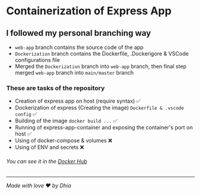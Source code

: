 # Containerization of Express App

## I followed my personal branching way

- `web-app` branch contains the source code of the app
- `Dockerization` branch contains the Dockerfile, .Dockerigore & VSCode configurations file
- Merged the `Dockerization` branch into `web-app` branch, then final step merged `web-app` branch into `main/master` branch

### These are tasks of the repository

* Creation of express app on host (require syntax) ✅
* Dockerization of express (Creating the image) `Dockerfile & .vscode config` ✅
* Building of the image `docker build ...` ✅
* Running of express-app-container and exposing the container's port on host ✅
* Using of docker-compose & volumes ❌
* Using of ENV and secrets ❌

###### You can see it in the <a href="https://hub.docker.com/repository/docker/orleans007/express-docker-app">Docker Hub</a>

<hr>

<em>Made with love ❤️ by Dhia</em>
